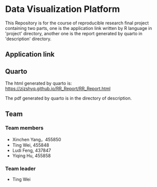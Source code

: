 # Data Visualization Platform
This Repository is for the course of reproducible research final project
containing two parts, one is the application link written by R language in 'project' directory, 
another one is the report generated by quarto in 'description' directory.

## Application link


## Quarto
The html generated by quarto is:
https://zjzshyq.github.io/RR_Report/RR_Report.html

The pdf generated by quarto is in the directory of description.

## Team
### Team members
- Xinchen Yang，455850
- Ting Wei, 455848
- Ludi Feng, 437847
- Yiqing Hu, 455858
### Team leader
- Ting Wei
